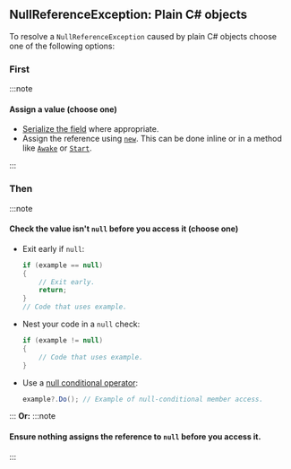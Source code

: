 ## NullReferenceException: Plain C# objects
To resolve a `NullReferenceException` caused by plain C# objects choose one of the following options:

### First
:::note
#### Assign a value (choose one)
- [Serialize the field](../../Serialization/Serializing%20A%20Field%201.md) where appropriate.
- Assign the reference using [`new`](https://docs.microsoft.com/en-us/dotnet/csharp/language-reference/operators/new-operator). This can be done inline or in a method like [`Awake`](https://docs.unity3d.com/ScriptReference/MonoBehaviour.Awake.html) or [`Start`](https://docs.unity3d.com/ScriptReference/MonoBehaviour.Start.html).

:::
### Then
:::note
#### Check the value isn't `null` before you access it (choose one)
- Exit early if `null`:
    ```csharp
    if (example == null)
    {
        // Exit early.
        return;
    }
    // Code that uses example.
    ```
- Nest your code in a `null` check:
    ```csharp
    if (example != null)
    {
        // Code that uses example.
    }
    ```
- Use a [null conditional operator](https://learn.microsoft.com/en-us/dotnet/csharp/language-reference/operators/member-access-operators#null-conditional-operators--and-):
    ```csharp
    example?.Do(); // Example of null-conditional member access.
    ```

:::
**Or:**
:::note
#### Ensure nothing assigns the reference to `null` before you access it.
:::

